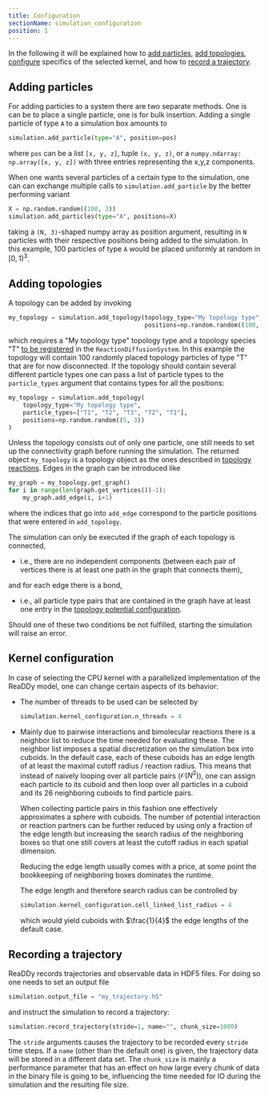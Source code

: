 ```yaml
---
title: Configuration
sectionName: simulation_configuration
position: 1
---
```


In the following it will be explained how to [add particles](#adding-particles), [add topologies](#adding-topologies),
[configure](#kernel-configuration) specifics of the selected kernel, and how to [record a trajectory](#recording-a-trajectory).

## Adding particles

For adding particles to a system there are two separate methods. One is can be to place a single particle, one
is for bulk insertion.
Adding a single particle of type `A` to a simulation box amounts to
```python
simulation.add_particle(type="A", position=pos)
```
where `pos` can be a list `[x, y, z]`, tuple `(x, y, z)`, or a `numpy.ndarray: np.array([x, y, z])` with three entries
representing the x,y,z components.

When one wants several particles of a certain type to the simulation, one can can exchange multiple calls to
`simulation.add_particle` by the better performing variant
```python
X = np.random.random((100, 3))
simulation.add_particles(type="A", positions=X)
```
taking a `(N, 3)`-shaped numpy array as position argument, resulting in `N` particles with their respective positions
being added to the simulation. In this example, 100 particles of type `A` would be placed uniformly at random
in $[0,1)^3$.

## Adding topologies

A topology can be added by invoking
```python
my_topology = simulation.add_topology(topology_type="My topology type", particle_types="T", 
                                      positions=np.random.random((100, 3)))
```
which requires a "My topology type" topology type and a topology species "T" 
[to be registered]({{site.baseurl}}/system.html#topologies) in the `ReactionDiffusionSystem`. In this example the 
topology will contain 100 randomly placed topology particles of type "T" that are for now disconnected.
If the topology should contain several different particle types one can pass a list of particle types to the `particle_types` argument
that contains types for all the positions:
```python
my_topology = simulation.add_topology(
    topology_type="My topology type",
    particle_types=["T1", "T2", "T3", "T2", "T1"],
    positions=np.random.random((5, 3))
)
```

Unless the topology consists out of only one particle, one still needs to set up the connectivity graph before running 
the simulation. The returned object `my_topology` is a topology object as the ones described in 
[topology reactions]({{site.baseurl}}/system.html#the-reaction-function). Edges in the graph can be introduced like
```python
my_graph = my_topology.get_graph()
for i in range(len(graph.get_vertices())-1):
    my_graph.add_edge(i, i+1)
```
where the indices that go into `add_edge` correspond to the particle positions that were entered in `add_topology`.

The simulation can only be executed if the graph of each topology is connected,
- i.e., there are no independent
  components (between each pair of vertices there is at least one path in the graph that connects them), 

and for each edge there is a bond,
- i.e., all particle type pairs that are contained in the graph have at least one entry in the 
  [topology potential configuration]({{site.baseurl}}/system.html#topology_potentials).
  
Should one of these two conditions be not fulfilled, starting the simulation will raise an error.

## Kernel configuration

In case of selecting the CPU kernel with a parallelized implementation of the ReaDDy model, one can change certain
aspects of its behavior:

- The number of threads to be used can be selected by
  ```python
  simulation.kernel_configuration.n_threads = 4
  ```
- Mainly due to pairwise interactions and bimolecular reactions there is a neighbor list to reduce the time needed for 
  evaluating these. The neighbor list imposes a spatial discretization on the simulation box into cuboids. In the
  default case, each of these cuboids has an edge length of at least the maximal cutoff radius / reaction radius.
  This means that instead of naively looping over all particle pairs ($\mathcal{O}(N^2)$), one can assign each particle
  to its cuboid and then loop over all particles in a cuboid and its 26 neighboring cuboids to find particle pairs.
  
  When collecting particle pairs in this fashion one effectively approximates a sphere with cuboids. The number of
  potential interaction or reaction partners can be further reduced by using only a fraction of the edge length but
  increasing the search radius of the neighboring boxes so that one still covers at least the cutoff radius in each
  spatial dimension.
  
  Reducing the edge length usually comes with a price, at some point the bookkeeping of neighboring boxes dominates
  the runtime.
  
  The edge length and therefore search radius can be controlled by
  ```python
  simulation.kernel_configuration.cell_linked_list_radius = 4
  ```
  which would yield cuboids with $\frac{1}{4}$ the edge lengths of the default case.

## Recording a trajectory

ReaDDy records trajectories and observable data in HDF5 files. For doing so one needs to set an output file
```python
simulation.output_file = "my_trajectory.h5"
```
and instruct the simulation to record a trajectory:
```python
simulation.record_trajectory(stride=1, name="", chunk_size=1000)
```
The `stride` arguments causes the trajectory to be recorded every `stride` time steps. If a `name` (other than
the default one) is given, the trajectory data will be stored in a different data set. The `chunk_size` is mainly
a performance parameter that has an effect on how large every chunk of data in the binary file is going to be,
influencing the time needed for IO during the simulation and the resulting file size.
